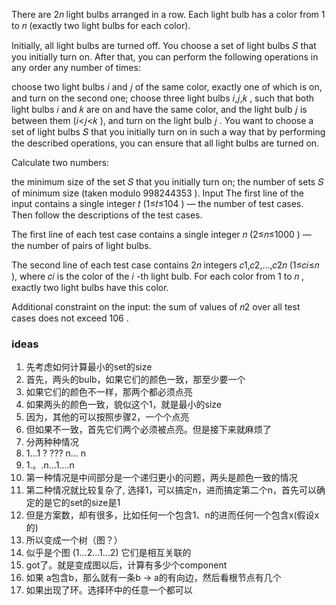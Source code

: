 There are 2𝑛
 light bulbs arranged in a row. Each light bulb has a color from 1
 to 𝑛
 (exactly two light bulbs for each color).

Initially, all light bulbs are turned off. You choose a set of light bulbs 𝑆
 that you initially turn on. After that, you can perform the following operations in any order any number of times:

choose two light bulbs 𝑖
 and 𝑗
 of the same color, exactly one of which is on, and turn on the second one;
choose three light bulbs 𝑖,𝑗,𝑘
, such that both light bulbs 𝑖
 and 𝑘
 are on and have the same color, and the light bulb 𝑗
 is between them (𝑖<𝑗<𝑘
), and turn on the light bulb 𝑗
.
You want to choose a set of light bulbs 𝑆
 that you initially turn on in such a way that by performing the described operations, you can ensure that all light bulbs are turned on.

Calculate two numbers:

the minimum size of the set 𝑆
 that you initially turn on;
the number of sets 𝑆
 of minimum size (taken modulo 998244353
).
Input
The first line of the input contains a single integer 𝑡
 (1≤𝑡≤104
) — the number of test cases. Then follow the descriptions of the test cases.

The first line of each test case contains a single integer 𝑛
 (2≤𝑛≤1000
) — the number of pairs of light bulbs.

The second line of each test case contains 2𝑛
 integers 𝑐1,𝑐2,…,𝑐2𝑛
 (1≤𝑐𝑖≤𝑛
), where 𝑐𝑖
 is the color of the 𝑖
-th light bulb. For each color from 1
 to 𝑛
, exactly two light bulbs have this color.

Additional constraint on the input: the sum of values of 𝑛2
 over all test cases does not exceed 106
.

### ideas
1. 先考虑如何计算最小的set的size
2. 首先，两头的bulb，如果它们的颜色一致，那至少要一个
3. 如果它们的颜色不一样，那两个都必须点亮
4. 如果两头的颜色一致，貌似这个1，就是最小的size
5. 因为，其他的可以按照步骤2，一个个点亮
6. 但如果不一致，首先它们两个必须被点亮。但是接下来就麻烦了
7. 分两种种情况 
8. 1...1 ? ??? n... n
9. 1.。.n...1....n 
10. 第一种情况是中间部分是一个递归更小的问题，两头是颜色一致的情况
11. 第二种情况就比较复杂了, 选择1，可以搞定n，进而搞定第二个n，首先可以确定的是它的set的size是1
12. 但是方案数，却有很多，比如任何一个包含1、n的进而任何一个包含x(假设x的)
13. 所以变成一个树（图？）
14. 似乎是个图 (1...2...1...2) 它们是相互关联的
15. got了。就是变成图以后，计算有多少个component
16. 如果 a包含b，那么就有一条b -> a的有向边，然后看根节点有几个
17. 如果出现了环。选择环中的任意一个都可以